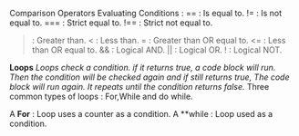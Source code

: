 Comparison Operators 
Evaluating Conditions :
== : Is equal to.
!= : Is not equal to.
=== : Strict equal to.
!== : Strict not equal to.
> : Greater than.
< : Less than.
>= : Greater than OR equal to.
<= : Less than OR equal to.
&& : Logical AND.
|| : Logical OR.
! : Logical NOT.

**Loops**
*Loops check a condition. if it returns true, a code block will run.*
*Then the condition will be checked again and if still returns true, The code block will run again.*
*It repeats until the condition returns false.*
Three common types of loops : 
For,While and do while.

A **For** : Loop uses a counter as a condition.
A **while : Loop used as a condition.
